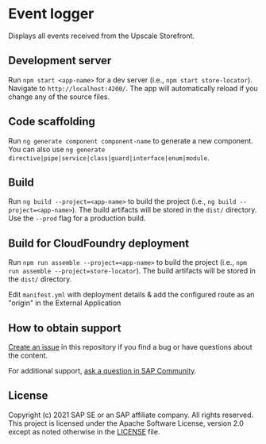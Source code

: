 # Event logger

Displays all events received from the Upscale Storefront.

## Development server

Run `npm start <app-name>` for a dev server (i.e., `npm start store-locator`). Navigate to `http://localhost:4200/`. The app will automatically reload if you change any of the source files.

## Code scaffolding

Run `ng generate component component-name` to generate a new component. You can also use `ng generate directive|pipe|service|class|guard|interface|enum|module`.

## Build

Run `ng build --project=<app-name>` to build the project (i.e., `ng build --project=<app-name>`). The build artifacts will be stored in the `dist/` directory. Use the `--prod` flag for a production build.

## Build for CloudFoundry deployment

Run `npm run assemble --project=<app-name>` to build the project (i.e., `npm run assemble --project=store-locator`). The build artifacts will be stored in the `dist/` directory. 

Edit `manifest.yml` with deployment details & add the configured route as an "origin" in the External Application

## How to obtain support

[Create an issue](https://github.com/SAP-samples/<repository-name>/issues) in this repository if you find a bug or have questions about the content.
 
For additional support, [ask a question in SAP Community](https://answers.sap.com/questions/ask.html).

## License
Copyright (c) 2021 SAP SE or an SAP affiliate company. All rights reserved. This project is licensed under the Apache Software License, version 2.0 except as noted otherwise in the [LICENSE](LICENSES/Apache-2.0.txt) file.
